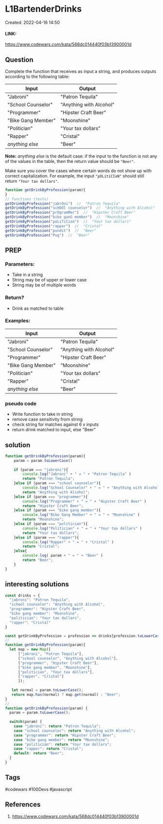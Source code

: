 # L1BartenderDrinks
Created: 2022-04-16 14:50

#### LINK:
https://www.codewars.com/kata/568dc014440f03b13900001d
## Question
Complete the function that receives as input a string, and produces outputs according to the following table:

Input  | Output
-------|-------
"Jabroni" | "Patron Tequila"
"School Counselor" | "Anything with Alcohol"
"Programmer" | "Hipster Craft Beer"
"Bike Gang Member" | "Moonshine"
"Politician" | "Your tax dollars"
"Rapper" | "Cristal"
_anything else_ | "Beer"

**Note:** _anything else_ is the default case: if the input to the function is not any of the values in the table, then the return value should be `"Beer"`.

Make sure you cover the cases where certain words do not show up with correct capitalization. For example, the input `"pOLitiCIaN"` should still return `"Your tax dollars"`.

```javascript
function getDrinkByProfession(param){
}
// functions (tests)
getDrinkByProfession("jabrOni")  //  "Patron Tequila"
getDrinkByProfession("scHOOl counselor")  //  "Anything with Alcohol"
getDrinkByProfession("prOgramMer")  //  "Hipster Craft Beer"
getDrinkByProfession("bike ganG member")  //  "Moonshine"
getDrinkByProfession("poLiTiCian")  //  "Your tax dollars"
getDrinkByProfession("rapper")  //  "Cristal"
getDrinkByProfession("pundit")  //  "Beer"
getDrinkByProfession("Pug")  //  "Beer"
```


## PREP
### Parameters:
- Take in a string
- String may be of upper or lower case
- String may be of multiple words

### Return?
- Drink as matched to table

### Examples:
Input  | Output
-------|-------
"Jabroni" | "Patron Tequila"
"School Counselor" | "Anything with Alcohol"
"Programmer" | "Hipster Craft Beer"
"Bike Gang Member" | "Moonshine"
"Politician" | "Your tax dollars"
"Rapper" | "Cristal"
_anything else_ | "Beer"

### pseudo code
- Write function to take in string
- remove case sensitivity from string
- check string for matches against 6 x inputs
- return drink matched to input, else "Beer"

## solution
```javascript
function getDrinkByProfession(param){
	param = param.toLowerCase()
	
	if (param === "jabroni"){
		console.log("Jabroni" + " = " + "Patron Tequila" )
		return "Patron Tequila";
	}else if (param === "school counselor"){
		console.log("School Counselor" + " = " + "Anything with Alcohol" )
		return "Anything with Alcohol";
	}else if (param === "programmer"){
		console.log("Programmer" + " = " + "Hipster Craft Beer" )
		return "Hipster Craft Beer";
	}else if (param === "bike gang member"){
		console.log("Bike Gang Member" + " = " + "Moonshine" )
		return "Moonshine";
	}else if (param === "politician"){
		console.log("Politician" + " = " + "Your tax dollars" )
		return "Your tax dollars";
	}else if (param === "rapper"){
		console.log("Rapper" + " = " + "Cristal" )
		return "Cristal";
	}else{
		console.log( param + " = " + "Beer" )
		return "Beer";
	}
}
```

## interesting solutions
```javascript
const drinks = {
  "jabroni": "Patron Tequila",
  "school counselor": "Anything with Alcohol",
  "programmer": "Hipster Craft Beer",
  "bike gang member": "Moonshine",
  "politician": "Your tax dollars",
  "rapper": "Cristal"
}

const getDrinkByProfession = profession => drinks[profession.toLowerCase()] || "Beer"
// 
function getDrinkByProfession(param){
  let map = new Map([
      ["jabroni", "Patron Tequila"],
      ["school counselor", "Anything with Alcohol"],
      ["programmer", "Hipster Craft Beer"],
      ["bike gang member", "Moonshine"],
      ["politician", "Your tax dollars"],
      ["rapper", "Cristal"]
      ]);
      
   let normal = param.toLowerCase();
   return map.has(normal) ? map.get(normal) : "Beer";
}
//
function getDrinkByProfession(param) {
  param = param.toLowerCase();
  
  switch(param) {
    case "jabroni": return "Patron Tequila";
    case "school counselor": return "Anything with Alcohol";
    case "programmer": return "Hipster Craft Beer";
    case "bike gang member": return "Moonshine";
    case "politician": return "Your tax dollars";
    case "rapper": return "Cristal";
    default: return "Beer";
  }
}
```

## Tags
#codewars #100Devs #javascript 

## References
1. https://www.codewars.com/kata/568dc014440f03b13900001d